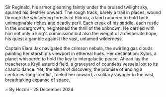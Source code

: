 
Sir Reginald, his armor gleaming faintly under the bruised twilight sky, spurred his destrier onward.  The rough track, barely a trail in places, wound through the whispering forests of Eldoria, a land rumored to hold both unimaginable riches and deadly peril.  Each creak of his saddle, each rustle in the undergrowth, heightened the thrill of the unknown.  He carried with him not only a king's commission but also the weight of a desperate hope, his quest a gamble against the vast, untamed wilderness.

Captain Elara Jax navigated the crimson nebula, the swirling gas clouds painting her starship's viewport in ethereal hues.  Her destination: Xylos, a planet whispered to hold the key to intergalactic peace.  Ahead lay the treacherous Kryll asteroid field, a graveyard of countless vessels lost to its chaotic dance.  Yet, the allure of discovery, the promise of ending a centuries-long conflict, fueled her onward, a solitary voyager in the vast, breathtaking expanse of space.

~ By Hozmi - 28 December 2024
